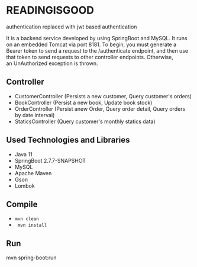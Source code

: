 # READINGISGOOD
authentication replaced with jwt based authentication

It is a backend service developed by using SpringBoot and MySQL. It runs on an embedded Tomcat via port 8181.
To begin, you must generate a Bearer token to send a request to the /authenticate endpoint, and then use that token to send requests to other controller endpoints. Otherwise, an UnAuthorized exception is thrown.
## Controller
- CustomerController (Persists a new customer, Query customer's orders)
- BookController (Persist a new book, Update book stock)
- OrderController (Persist anew Order, Query order detail, Query orders by date interval)
- StaticsController (Query customer's monthly statics data)
## Used Technologies and Libraries
- Java 11
- SpringBoot 2.7.7-SNAPSHOT
- MySQL
- Apache Maven
- Gson
- Lombok
## Compile
- ` mvn clean `
- ` mvn install`
## Run
mvn spring-boot:run

